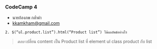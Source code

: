 ### CodeCamp 4

- นายก้องภพ กล่ำคำ
- kkamkham@gmail.com

```
2. $(“ul.product.list”).html(“Product list”) ได้ผลลัพธ์อย่างไร
```
>*ตอบ* เปลี่ยน content เป็น Product list ที่ element ul class product กับ list 